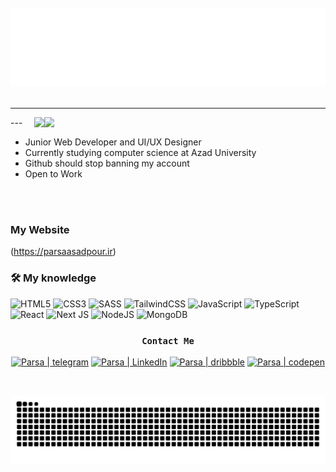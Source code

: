 <div align="center">
	<br>
  <img src="https://raw.githubusercontent.com/ParsaAsdpr/ParsaAsdpr/main/main.svg">
	<br>
</div>
<br><hr>
<img align="right" padding="10px" src="https://github-readme-stats.vercel.app/api?username=ParsaAsdpr&show_icons=true&theme=tokyonight" width="450"/>
<img align="right" src="https://komarev.com/ghpvc/?username=ParsaAsdpr" />
---

 
- Junior Web Developer and UI/UX Designer
- Currently studying computer science at Azad University
- Github should stop banning my account
- Open to Work

  
<br>
<br>

### My Website
 <a>(https://parsaasadpour.ir)</a>

### 🛠 My knowledge

![HTML5](https://img.shields.io/badge/html5-%23E34F26.svg?style=flat-square&logo=html5&logoColor=white)
![CSS3](https://img.shields.io/badge/css3-%231572B6.svg?style=flat-square&logo=css3&logoColor=white)
![SASS](https://img.shields.io/badge/SASS-hotpink.svg?style=flat-square&logo=SASS&logoColor=white)
![TailwindCSS](https://img.shields.io/badge/tailwindcss-%2338B2AC.svg?style=flat-square&logo=tailwind-css&logoColor=white)
![JavaScript](https://img.shields.io/badge/javascript-%23323330.svg?style=flat-square&logo=javascript&logoColor=%23F7DF1E)
![TypeScript](https://img.shields.io/badge/typescript-%23007ACC.svg?style=flat-square&logo=typescript&logoColor=white)
![React](https://img.shields.io/badge/react-%2320232a.svg?style=flat-square&logo=react&logoColor=%2361DAFB)
![Next JS](https://img.shields.io/badge/Nextjs-black?style=flat-square&logo=next.js&logoColor=white)
![NodeJS](https://img.shields.io/badge/node.js-6DA55F?style=flat-square&logo=node.js&logoColor=white)
![MongoDB](https://img.shields.io/badge/MongoDB-%234ea94b.svg?style=flat-square&logo=mongodb&logoColor=white)

<div align="center">

  <div align="center">

### `Contact Me`

[<img alt="Parsa | telegram" width="22px" src="https://svgshare.com/i/Snh.svg" />][telegram]
[<img alt="Parsa | LinkedIn" width="22px" src="https://svgshare.com/i/SoD.svg" />][linkedin]
[<img alt="Parsa | dribbble" width="22px" src="https://svgshare.com/i/Sni.svg" />][dribbble]
[<img alt="Parsa | codepen" width="22px" src="https://svgshare.com/i/Sn1.svg" />][codepen]

<br/>
</div>

![snake gif](https://github.com/ParsaAsdpr/ParsaAsdpr/blob/output/github-contribution-grid-snake.svg)

[linkedin]: https://www.linkedin.com/in/parsa-asadpour-42014322b/
[telegram]: https://telegram.me/BChatBot?start=sc-683486-4zWlnrG/
[dribbble]: https://dribbble.com/ParsaAsadpour/
[codepen]: https://codepen.io/Poorsa/
